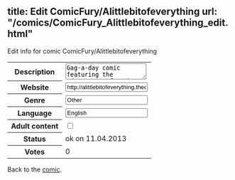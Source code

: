 title: Edit ComicFury/Alittlebitofeverything
url: "/comics/ComicFury_Alittlebitofeverything_edit.html"
---
Edit info for comic ComicFury/Alittlebitofeverything

<form name="comic" action="http://gaepostmail.appengine.com/comic" name="post">
<table class="comicinfo">
<tr>
<th>Description</th><td><textarea name="description">Gag-a-day comic featuring the adventures of Lucky, Swifty, their friends &amp; family. Expect laughs, classic muscle cars, and stuff blowing up... but hopefully not the muscle cars. We don't have the budget to replace them.</textarea></td>
</tr>
<tr>
<th>Website</th><td><input type="text" name="url" value="http://alittlebitofeverything.thecomicseries.com/"/></td>
</tr>
<tr>
<th>Genre</th><td><input type="text" name="genre" value="Other"/></td>
</tr>
<tr>
<th>Language</th><td><input type="text" name="language" value="English"/></td>
</tr>
<tr>
<th>Adult content</th><td><input type="checkbox" name="adult" value="adult" /></td>
</tr>
<tr>
<th>Status</th><td>ok on 11.04.2013</td>
</tr>
<tr>
<th>Votes</th><td>0</div></td>
</tr>
</table>
</form>

Back to the [comic](/comics/ComicFury_Alittlebitofeverything.html).

